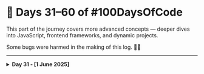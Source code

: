 # 📗 Days 31–60 of #100DaysOfCode

This part of the journey covers more advanced concepts — deeper dives into JavaScript, frontend frameworks, and dynamic projects.

Some bugs were harmed in the making of this log. 🐞🔥

---

<details>
<summary><strong>Day 31 - [1 June 2025]</strong></summary>

**Topic:** Today wasn’t about breakthroughs or new syntax — just a calm day of **revision and reinforcement**.

**What I Did:**

- Reviewed key HTML, CSS, and JavaScript concepts learned in the past
- Took time to mentally map what I’ve covered so far

**What's Next?:**

- Continue with CSS Grid learning from where I left off  
- Start a mini layout or component project using Grid  

It’s Day 31. Not fancy. Just focused.

#100DaysOfCode #WebDev #TheOdinProject #Frontend #Revision #DeveloperMindset
</details>
